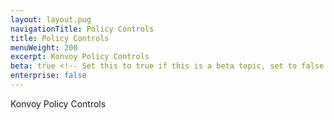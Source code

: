 ```yaml
---
layout: layout.pug
navigationTitle: Policy Controls
title: Policy Controls
menuWeight: 200
excerpt: Konvoy Policy Controls
beta: true <!-- Set this to true if this is a beta topic, set to false or remove otherwise. -->
enterprise: false
---
```

Konvoy Policy Controls
